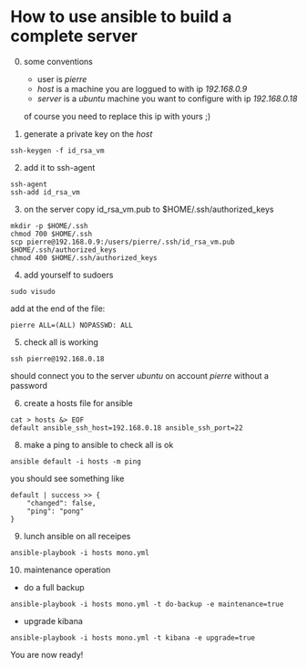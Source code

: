 How to use ansible to build a complete server
=============================================
0. some conventions
   - user is *pierre*
   - *host* is a machine you are loggued to with ip *192.168.0.9*
   - *server* is a *ubuntu* machine you want to configure with ip *192.168.0.18*

   of course you need to replace this ip with yours ;)

1. generate a private key on the *host*
```
ssh-keygen -f id_rsa_vm
```

2. add it to ssh-agent
```
ssh-agent
ssh-add id_rsa_vm
```

3. on the server copy id_rsa_vm.pub to $HOME/.ssh/authorized_keys
```
mkdir -p $HOME/.ssh
chmod 700 $HOME/.ssh
scp pierre@192.168.0.9:/users/pierre/.ssh/id_rsa_vm.pub $HOME/.ssh/authorized_keys
chmod 400 $HOME/.ssh/authorized_keys
```

4. add yourself to sudoers
```
sudo visudo
```
add at the end of the file:
```
pierre ALL=(ALL) NOPASSWD: ALL
```

5. check all is working
```
ssh pierre@192.168.0.18
```
should connect you to the server *ubuntu* on account *pierre* without a password

6. create a hosts file for ansible
```
cat > hosts &> EOF
default ansible_ssh_host=192.168.0.18 ansible_ssh_port=22
```

8. make a ping to ansible to check all is ok
```
ansible default -i hosts -m ping
```
you should see something like
```
default | success >> {
    "changed": false,
    "ping": "pong"
}
```

9. lunch ansible on all receipes
```
ansible-playbook -i hosts mono.yml
```

10. maintenance operation
* do a full backup
```
ansible-playbook -i hosts mono.yml -t do-backup -e maintenance=true
```
* upgrade kibana
```
ansible-playbook -i hosts mono.yml -t kibana -e upgrade=true
```


You are now ready!
